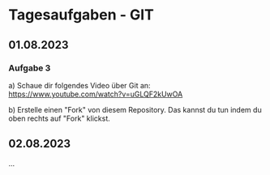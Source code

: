 # Tagesaufgaben - GIT


## 01.08.2023

### Aufgabe 3

a) Schaue dir folgendes Video über Git an: https://www.youtube.com/watch?v=uGLQF2kUwOA

b) Erstelle einen "Fork" von diesem Repository. Das kannst du tun indem du oben rechts auf "Fork" klickst.

## 02.08.2023

...
